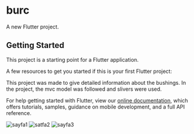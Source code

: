 # burc

A new Flutter project.

## Getting Started

This project is a starting point for a Flutter application.

A few resources to get you started if this is your first Flutter project:

This project was made to give detailed information about the bushings. In the project, the mvc model was followed and slivers were used.

For help getting started with Flutter, view our
[online documentation](https://flutter.dev/docs), which offers tutorials,
samples, guidance on mobile development, and a full API reference.

![sayfa1](https://user-images.githubusercontent.com/71569624/143787937-f12fc5db-f318-46d0-b3ad-9ec52f4e8667.jpeg=250x250)
![satfa2](https://user-images.githubusercontent.com/71569624/143787941-3362ce39-1d12-4769-9284-199451890c7a.jpeg)
![sayfa3](https://user-images.githubusercontent.com/71569624/143787943-c8a07471-abb1-46d0-82a1-89a684159e18.jpeg)
